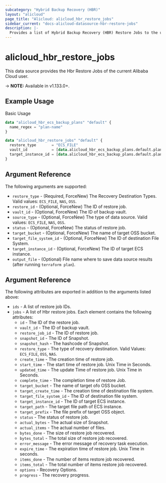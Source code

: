```yaml
---
subcategory: "Hybrid Backup Recovery (HBR)"
layout: "alicloud"
page_title: "Alicloud: alicloud_hbr_restore_jobs"
sidebar_current: "docs-alicloud-datasource-hbr-restore-jobs"
description: |-
  Provides a list of Hybrid Backup Recovery (HBR) Restore Jobs to the user.
---
```


# alicloud\_hbr\_restore\_jobs

This data source provides the Hbr Restore Jobs of the current Alibaba Cloud user.

-> **NOTE:** Available in v1.133.0+.

## Example Usage

Basic Usage

```terraform
data "alicloud_hbr_ecs_backup_plans" "default" {
  name_regex = "plan-name"
}

data "alicloud_hbr_restore_jobs" "default" {
  restore_type       = "ECS_FILE"
  vault_id           = [data.alicloud_hbr_ecs_backup_plans.default.plans.0.vault_id]
  target_instance_id = [data.alicloud_hbr_ecs_backup_plans.default.plans.0.instance_id]
}
```

## Argument Reference

The following arguments are supported:

* `restore_type` - (Required, ForceNew) The Recovery Destination Types. Valid values: `ECS_FILE`, `NAS`, `OSS`.
* `restore_id` - (Optional, ForceNew) The ID of restore job.
* `vault_id` - (Optional, ForceNew) The ID of backup vault.
* `source_type` - (Optional, ForceNew) The type of data source. Valid values: `ECS_FILE`, `NAS`, `OSS`.
* `status` - (Optional, ForceNew) The status of restore job.
* `target_bucket` - (Optional, ForceNew) The name of target OSS bucket.
* `target_file_system_id` - (Optional, ForceNew) The ID of destination File System.
* `target_instance_id` - (Optional, ForceNew) The ID of target ECS instance.
* `output_file` - (Optional) File name where to save data source results (after running `terraform plan`).


## Argument Reference

The following attributes are exported in addition to the arguments listed above:

* `ids` - A list of restore job IDs.
* `jobs` - A list of Hbr restore jobs. Each element contains the following attributes:
	* `id` - The ID of the restore job.
	* `vault_id` - The ID of backup vault.
	* `restore_job_id` - The ID of restore job.
	* `snapshot_id` - The ID of Snapshot.
	* `snapshot_hash` - The hashcode of Snapshot.
	* `restore_type` - The type of recovery destination. Valid Values: `ECS_FILE`, `OSS`, `NAS`.
	* `create_time` - The creation time of restore job.
	* `start_time` - The start time of restore job. Unix Time in Seconds.
	* `updated_time` - The update Time of restore job. Unix Time in Seconds.
	* `complete_time` - The completion time of restore Job.
	* `target_bucket` - The name of target ofo OSS bucket.
	* `target_create_time` - The creation time of destination file system.
	* `target_file_system_id` - The ID of destination file system.
	* `target_instance_id` - The ID of target ECS instance.
	* `target_path` - The target file path of ECS instance.
	* `target_prefix` - The file prefix of target OSS object.
	* `status` - The status of restore job.
	* `actual_bytes` - The actual size of Snapshot.
	* `actual_items` - The actual number of files.
	* `bytes_done` - The size of restore job recovered.
	* `bytes_total` - The total size of restore job recovered.
	* `error_message` - The error message of recovery task execution.
	* `expire_time` - The expiration time of restore job. Unix Time in seconds.
	* `items_done` - The number of items restore job recovered.
	* `items_total` - The total number of items restore job recovered.
	* `options` - Recovery Options.
	* `progress` - The recovery progress.